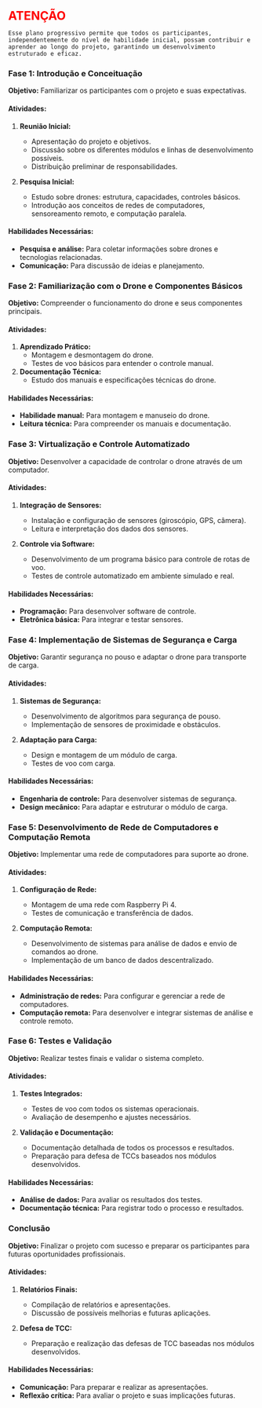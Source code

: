 **<font color="red" size="+2">ATENÇÃO</font>**

    Esse plano progressivo permite que todos os participantes, independentemente do nível de habilidade inicial, possam contribuir e aprender ao longo do projeto, garantindo um desenvolvimento estruturado e eficaz.




### Fase 1: Introdução e Conceituação

**Objetivo:** Familiarizar os participantes com o projeto e suas expectativas.

#### Atividades:

1. **Reunião Inicial:**

   - Apresentação do projeto e objetivos.
   - Discussão sobre os diferentes módulos e linhas de desenvolvimento possíveis.
   - Distribuição preliminar de responsabilidades.

2. **Pesquisa Inicial:**
   - Estudo sobre drones: estrutura, capacidades, controles básicos.
   - Introdução aos conceitos de redes de computadores, sensoreamento remoto, e computação paralela.

#### Habilidades Necessárias:

- **Pesquisa e análise:** Para coletar informações sobre drones e tecnologias relacionadas.
- **Comunicação:** Para discussão de ideias e planejamento.

### Fase 2: Familiarização com o Drone e Componentes Básicos

**Objetivo:** Compreender o funcionamento do drone e seus componentes principais.

#### Atividades:

1. **Aprendizado Prático:**
   - Montagem e desmontagem do drone.
   - Testes de voo básicos para entender o controle manual.
2. **Documentação Técnica:**
   - Estudo dos manuais e especificações técnicas do drone.

#### Habilidades Necessárias:

- **Habilidade manual:** Para montagem e manuseio do drone.
- **Leitura técnica:** Para compreender os manuais e documentação.

### Fase 3: Virtualização e Controle Automatizado

**Objetivo:** Desenvolver a capacidade de controlar o drone através de um computador.

#### Atividades:

1. **Integração de Sensores:**

   - Instalação e configuração de sensores (giroscópio, GPS, câmera).
   - Leitura e interpretação dos dados dos sensores.

2. **Controle via Software:**
   - Desenvolvimento de um programa básico para controle de rotas de voo.
   - Testes de controle automatizado em ambiente simulado e real.

#### Habilidades Necessárias:

- **Programação:** Para desenvolver software de controle.
- **Eletrônica básica:** Para integrar e testar sensores.

### Fase 4: Implementação de Sistemas de Segurança e Carga

**Objetivo:** Garantir segurança no pouso e adaptar o drone para transporte de carga.

#### Atividades:

1. **Sistemas de Segurança:**

   - Desenvolvimento de algoritmos para segurança de pouso.
   - Implementação de sensores de proximidade e obstáculos.

2. **Adaptação para Carga:**
   - Design e montagem de um módulo de carga.
   - Testes de voo com carga.

#### Habilidades Necessárias:

- **Engenharia de controle:** Para desenvolver sistemas de segurança.
- **Design mecânico:** Para adaptar e estruturar o módulo de carga.

### Fase 5: Desenvolvimento de Rede de Computadores e Computação Remota

**Objetivo:** Implementar uma rede de computadores para suporte ao drone.

#### Atividades:

1. **Configuração de Rede:**

   - Montagem de uma rede com Raspberry Pi 4.
   - Testes de comunicação e transferência de dados.

2. **Computação Remota:**
   - Desenvolvimento de sistemas para análise de dados e envio de comandos ao drone.
   - Implementação de um banco de dados descentralizado.

#### Habilidades Necessárias:

- **Administração de redes:** Para configurar e gerenciar a rede de computadores.
- **Computação remota:** Para desenvolver e integrar sistemas de análise e controle remoto.

### Fase 6: Testes e Validação

**Objetivo:** Realizar testes finais e validar o sistema completo.

#### Atividades:

1. **Testes Integrados:**

   - Testes de voo com todos os sistemas operacionais.
   - Avaliação de desempenho e ajustes necessários.

2. **Validação e Documentação:**
   - Documentação detalhada de todos os processos e resultados.
   - Preparação para defesa de TCCs baseados nos módulos desenvolvidos.

#### Habilidades Necessárias:

- **Análise de dados:** Para avaliar os resultados dos testes.
- **Documentação técnica:** Para registrar todo o processo e resultados.

### Conclusão

**Objetivo:** Finalizar o projeto com sucesso e preparar os participantes para futuras oportunidades profissionais.

#### Atividades:

1. **Relatórios Finais:**

   - Compilação de relatórios e apresentações.
   - Discussão de possíveis melhorias e futuras aplicações.

2. **Defesa de TCC:**
   - Preparação e realização das defesas de TCC baseadas nos módulos desenvolvidos.

#### Habilidades Necessárias:

- **Comunicação:** Para preparar e realizar as apresentações.
- **Reflexão crítica:** Para avaliar o projeto e suas implicações futuras.


